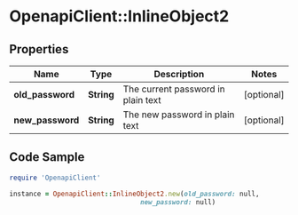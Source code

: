 # OpenapiClient::InlineObject2

## Properties

Name | Type | Description | Notes
------------ | ------------- | ------------- | -------------
**old_password** | **String** | The current password in plain text | [optional] 
**new_password** | **String** | The new password in plain text | [optional] 

## Code Sample

```ruby
require 'OpenapiClient'

instance = OpenapiClient::InlineObject2.new(old_password: null,
                                 new_password: null)
```


